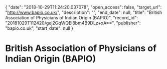 {
  "date": "2018-10-29T11:24:20.037078", 
  "open_access": false, 
  "target_url": "http://www.bapio.co.uk/", 
  "description": "", 
  "end_date": null, 
  "title": "British Association of Physicians of Indian Origin (BAPIO)", 
  "record_id": "20181029T112420/gej2GqWQEl8bm4B9DLz+xA==", 
  "publisher": "bapio.co.uk", 
  "start_date": null
}

# British Association of Physicians of Indian Origin (BAPIO)


